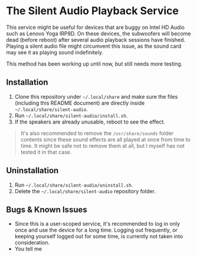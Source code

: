 # The Silent Audio Playback Service

This service might be useful for devices that are buggy on Intel HD Audio such as Lenovo Yoga IRP8D. On these devices, the subwoofers will become dead (before reboot) after several audio playback sessions have finished. Playing a silent audio file might circumvent this issue, as the sound card may see it as playing sound indefinitely.

This method has been working up until now, but still needs more testing.

## Installation

1. Clone this repository under `~/.local/share` and make sure the files (including this README document) are directly inside `~/.local/share/silent-audio`.
2. Run `~/.local/share/silent-audio/install.sh`.
3. If the speakers are already unusable, reboot to see the effect.

> It's also recommended to remove the `/usr/share/sounds` folder contents since these sound effects are all played at once from time to time. It might be safe not to remove them at all, but I myself has not tested it in that case.

## Uninstallation

1. Run `~/.local/share/silent-audio/uninstall.sh`.
2. Delete the `~/.local/share/silent-audio` repository folder.

## Bugs & Known Issues

- Since this is a user-scoped service, it's recommended to log in only once and use the device for a long time. Logging out frequently, or keeping yourself logged out for some time, is currently not taken into consideration.
- You tell me
